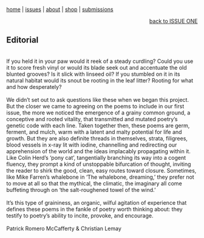 [home](index.md) | [issues](issues.md) | [about](about.md) | [shop](shop.md)  |  [submissions](submit.md)

<div align="right">
  <a href="issueone.html">back to ISSUE ONE</a>
</div>

## Editorial <br>
<br>
If you held it in your paw would it reek of a steady curdling? Could you use it to score fresh vinyl 
or would its blade seek out and accentuate the old blunted grooves? Is it slick with linseed oil? 
If you stumbled on it in its natural habitat would its snout be rooting in the leaf litter? 
Rooting for what and how desperately? <br>
<br>
We didn’t set out to ask questions like these when we began this project. But the closer we came to 
agreeing on the poems to include in our first issue, the more we noticed the emergence of a grainy 
common ground, a conceptive and rooted vitality, that transmitted and mutated poetry’s genetic code 
with each line. Taken together then, these poems are germ, ferment, and mulch, warm with
a latent and malty potential for life and growth. But they are also definite threads in themselves, 
strata, filigrees, blood vessels in x-ray lit with iodine, channelling and redirecting our apprehension 
of the world and the ideas implacably propagating within it. Like Colin Herd’s ‘pony cat’, 
tangentially branching its way into a cogent fluency, they prompt a kind of unstoppable 
bifurcation of thought, inviting the reader to shirk the good, clean, easy routes toward closure. 
Sometimes, like Mike Farren’s whalebone in ‘The whalebone, dreaming,’ they prefer not to move at all 
so that the mythical, the climatic, the imaginary all come buffeting through on ‘the salt-roughened 
towel of the wind.’ <br>
<br>
It’s this type of graininess, an organic, wilful agitation of experience that defines these 
poems in the fankle of poetry worth thinking about: they testify to poetry’s ability to 
incite, provoke, and encourage. <br>
<br>
Patrick Romero McCafferty & Christian Lemay
